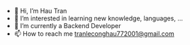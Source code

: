 - 👋 Hi, I’m Hau Tran
- 👀 I’m interested in learning new knowledge, languages, ...
- 🌱 I’m currently a Backend Developer
- 📫 How to reach me tranleconghau772001@gmail.com

<!---
tranleconghau77/tranleconghau77 is a ✨ special ✨ repository because its `README.md` (this file) appears on your GitHub profile.
You can click the Preview link to take a look at your changes.
--->
